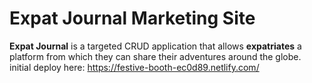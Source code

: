 # Expat Journal Marketing Site

**Expat Journal** is a targeted CRUD application that allows **expatriates** a platform from which they can share their adventures around the globe.
initial deploy here: https://festive-booth-ec0d89.netlify.com/
